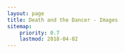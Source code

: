 ```yaml
---
layout: page
title: Death and the Dancer - Images
sitemap:
    priority: 0.7
    lastmod: 2018-04-02
---
```

<div class="gallery">
    <img src="{{ "/images/Death and the Dancer.jpg" | absolute_url }}" alt="">
    <img src="{{ "/images/portraits_noise_long.png" | absolute_url }}" alt="">
</div>
